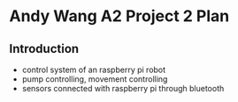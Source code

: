# Andy Wang A2 Project 2 Plan
## Introduction
* control system of an raspberry pi robot
* pump controlling, movement controlling
* sensors connected with raspberry pi through bluetooth